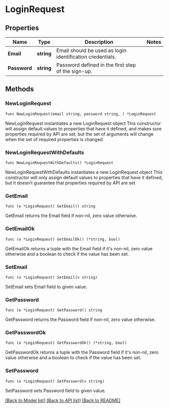 # LoginRequest

## Properties

Name | Type | Description | Notes
------------ | ------------- | ------------- | -------------
**Email** | **string** | Email should be used as login identification credentials. | 
**Password** | **string** | Password defined in the first step of the sign-up. | 

## Methods

### NewLoginRequest

`func NewLoginRequest(email string, password string, ) *LoginRequest`

NewLoginRequest instantiates a new LoginRequest object
This constructor will assign default values to properties that have it defined,
and makes sure properties required by API are set, but the set of arguments
will change when the set of required properties is changed

### NewLoginRequestWithDefaults

`func NewLoginRequestWithDefaults() *LoginRequest`

NewLoginRequestWithDefaults instantiates a new LoginRequest object
This constructor will only assign default values to properties that have it defined,
but it doesn't guarantee that properties required by API are set

### GetEmail

`func (o *LoginRequest) GetEmail() string`

GetEmail returns the Email field if non-nil, zero value otherwise.

### GetEmailOk

`func (o *LoginRequest) GetEmailOk() (*string, bool)`

GetEmailOk returns a tuple with the Email field if it's non-nil, zero value otherwise
and a boolean to check if the value has been set.

### SetEmail

`func (o *LoginRequest) SetEmail(v string)`

SetEmail sets Email field to given value.


### GetPassword

`func (o *LoginRequest) GetPassword() string`

GetPassword returns the Password field if non-nil, zero value otherwise.

### GetPasswordOk

`func (o *LoginRequest) GetPasswordOk() (*string, bool)`

GetPasswordOk returns a tuple with the Password field if it's non-nil, zero value otherwise
and a boolean to check if the value has been set.

### SetPassword

`func (o *LoginRequest) SetPassword(v string)`

SetPassword sets Password field to given value.



[[Back to Model list]](../README.md#documentation-for-models) [[Back to API list]](../README.md#documentation-for-api-endpoints) [[Back to README]](../README.md)


